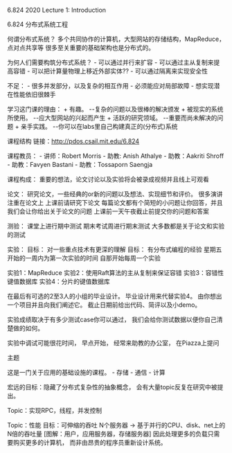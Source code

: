 6.824 2020 Lecture 1: Introduction

6.824 分布式系统工程

何谓分布式系统？
    多个共同协作的计算机，大型网站的存储结构，MapReduce，点对点共享等
    很多至关重要的基础架构也是分布式的。

为何人们需要构筑分布式系统？
    - 可以通过并行来扩容
    - 可以通过主从复制来提高容错
    - 可以把计算量物理上移近外部实体??
    - 可以通过隔离来实现安全性

不足：
    - 很多并发部分，以及复杂的相互作用
    - 必须能应对局部故障
    - 想实现潜在性能依旧很棘手

学习这门课的理由：
    + 有趣。 --复杂的问题以及很棒的解决颁发
    + 被现实的系统所使用。 --应大型网站的兴起而产生
    + 活跃的研究领域。 --重要而尚未解决的问题
    + 亲手实践。 --你可以在labs里自己构建真正的(分布式)系统


课程结构
链接：http://pdos.csail.mit.edu/6.824

课程教员：
    - 讲师：Robert Morris
    - 助教: Anish Athalye
    - 助教：Aakriti Shroff
    - 助教：Favyen Bastani
    - 助教：Tossaporn Saengja

课程构成：
    重要的想法，论文讨论以及实验将会被录成视频并且线上可观看

论文：
    研究论文，一些经典的or新的问题以及想法、实现细节和评价。
    很多演讲注重在论文上
    上课前请研究下论文
    每篇论文都有个简短的小问题让你回答，并且我们会让你给出关于论文的问题
    上课前一天午夜截止前提交你的问题和答案

测验：
    课堂上进行期中测试
    期末考试周进行期末测试
    大多数都是关于论文和实验的测试

实验：
    目标： 对一些重点技术有更深的理解
    目标： 有分布式编程的经验
    星期五开始的一周内为第一次实验的时间
    自那开始每周一个实验

实验1：MapReduce
实验2：使用Raft算法的主从复制来保证容错
实验3：容错性键值数据库
实验4：分片的键值数据库

在最后有可选的2至3人的小组的毕业设计。
毕业设计用来代替实验4。
由你想出一个项目并且向我们阐述它。
截止日期前给出代码、简评以及小demo。

实验成绩取决于有多少测试case你可以通过，
我们会给你测试数据以便你自己清楚做的如何。

实验中调试可能很花时间，
早点开始，
经常来助教的办公室，
在Piazza上提问

主题

这是一门关于应用的基础设施的课程。
    - 存储
    - 通信
    - 计算

宏远的目标：隐藏了分布式复杂性的抽象概念，
会有大量topic反复在研究中被提出。

Topic：实现RPC，线程，并发控制

Topic：性能
    目标：可伸缩的吞吐
    N个服务器 -> 基于并行的CPU、disk、net上的N倍的吞吐量
    [图解：用户，应用服务器，存储服务器]
    因此处理更多的负载只需要购买更多的计算机，
    而非由昂贵的程序员重新设计系统。
    







